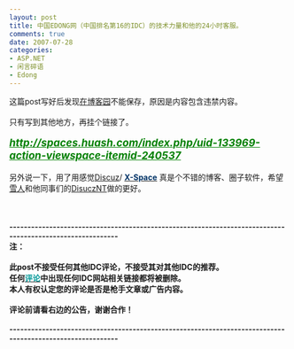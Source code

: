 ```yaml
---
layout: post
title: 中国EDONG网（中国排名第16的IDC）的技术力量和他的24小时客服。
comments: true
date: 2007-07-28
categories:
- ASP.NET
- 闲言碎语
- Edong
---
```


<p>这篇post写好后发现<a href="http://cnblogs.com/" target="_blank">在博客园</a>不能保存，原因是内容包含违禁内容。<br /><br />只有写到其他地方，再挂个链接了。<br /><br /><a style="COLOR: #008000" href="http://spaces.huash.com/index.php/uid-133969-action-viewspace-itemid-240537" target="_blank"><strong><em style="FONT-SIZE: 14pt">http://spaces.huash.com/index.php/uid-133969-action-viewspace-itemid-240537</em></strong></a><br /><br />另外说一下，用了用感觉<a href="http://www.discuz.net/" target="_blank">Discuz</a>/ <a href="http://www.supesite.com/" target="_blank"><strong><font color="#003366">X-Space</font></strong></a> 真是个不错的博客、圈子软件，希望<a href="http://nt.discuz.net/space/?uid=12" target="_blank">雪人</a>和他同事们的<a href="http://nt.discuz.net/" target="_self">DisuczNT</a>做的更好。<br /><br /><br /><br /><strong>----------------------------------------------------------------------------------------------------------<br />注：<br /><br />此post不接受任何其他IDC评论，不接受其对其他IDC的推荐。<br />任何</strong><a onclick="javascript:tagshow(event, '%C6%C0%C2%DB');" href="" target="_self" href_cetemp><u><font color="#009999"><strong>评论</strong></font></u></a><strong>中出现任何IDC网站相关链接都将被删除。<br />本人有权认定您的评论是否是枪手文章或广告内容。<br /><br />评论前请看右边的公告，谢谢合作！<br /><br />----------------------------------------------------------------------------------------------------------</strong></p>				
